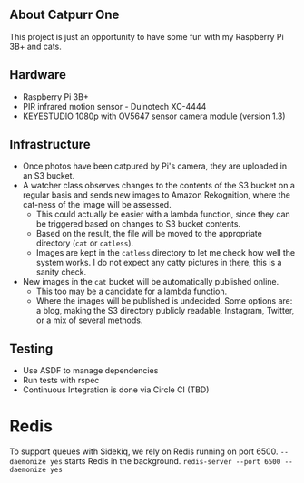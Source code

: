 ## About Catpurr One
This project is just an opportunity to have some fun with my Raspberry Pi 3B+ and cats. 

## Hardware
* Raspberry Pi 3B+
* PIR infrared motion sensor - Duinotech XC-4444
* KEYESTUDIO 1080p with OV5647 sensor camera module (version 1.3)

## Infrastructure
* Once photos have been catpured by Pi's camera, they are uploaded in an S3 bucket. 
* A watcher class observes changes to the contents of the S3 bucket on a regular basis and sends new images to Amazon Rekognition, where the cat-ness of the image will be assessed. 
  * This could actually be easier with a lambda function, since they can be triggered based on changes to S3 bucket contents. 
  * Based on the result, the file will be moved to the appropriate directory (`cat` or `catless`). 
  * Images are kept in the `catless` directory to let me check how well the system works. I do not expect any catty pictures in there, this is a sanity check. 
* New images in the `cat` bucket will be automatically published online. 
  * This too may be a candidate for a lambda function. 
  * Where the images will be published is undecided. Some options are: a blog, making the S3 directory publicly readable, Instagram, Twitter, or a mix of several methods. 

## Testing
* Use ASDF to manage dependencies
* Run tests with rspec
* Continuous Integration is done via Circle CI (TBD)

# Redis
To support queues with Sidekiq, we rely on Redis running on port 6500. `--daemonize yes` starts Redis in the background. 
`redis-server --port 6500 --daemonize yes`